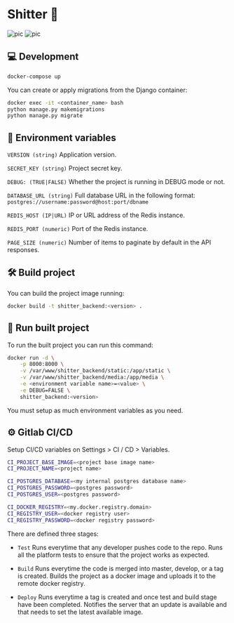# Shitter :poop:

![pic](https://gitlab.com/pablo-moreno/shitter-back/badges/master/coverage.svg)
![pic](https://gitlab.com/pablo-moreno/shitter-back/badges/master/pipeline.svg)

## :computer: Development

```sh
docker-compose up
```

You can create or apply migrations from the Django container:

```sh
docker exec -it <container_name> bash
python manage.py makemigrations
python manage.py migrate
```

## :cactus: Environment variables

`VERSION (string)` Application version.

`SECRET_KEY (string)` Project secret key.

`DEBUG: (TRUE|FALSE)` Whether the project is running in DEBUG mode or not. 

`DATABASE_URL (string)` Full database URL in the following format: `postgres://username:password@host:port/dbname`

`REDIS_HOST (IP|URL)` IP or URL address of the Redis instance.

`REDIS_PORT (numeric)` Port of the Redis instance.

`PAGE_SIZE (numeric)` Number of items to paginate by default in the API responses.

## :hammer_and_wrench: Build project

You can build the project image running:

```sh
docker build -t shitter_backend:<version> .
```

## :rocket: Run built project

To run the built project you can run this command:

```sh
docker run -d \
    -p 8000:8000 \
    -v /var/www/shitter_backend/static:/app/static \
    -v /var/www/shitter_backend/media:/app/media \
    -e <environment variable name>=<value> \
    -e DEBUG=FALSE \
    shitter_backend:<version>
```

You must setup as much environment variables as you need.


## :gear: Gitlab CI/CD

Setup CI/CD variables on Settings > CI / CD > Variables.

```sh
CI_PROJECT_BASE_IMAGE=<project base image name>
CI_PROJECT_NAME=<project name>

CI_POSTGRES_DATABASE=<my internal postgres database name>
CI_POSTGRES_PASSWORD=<postgres password>
CI_POSTGRES_USER=<postgres password>

CI_DOCKER_REGISTRY=<my.docker.registry.domain>
CI_REGISTRY_USER=<docker registry user>
CI_REGISTRY_PASSWORD=<docker registry password>
```

There are defined three stages:

- `Test` Runs everytime that any developer pushes code to the repo. 
Runs all the platform tests to ensure that the project works as expected.

- `Build` Runs everytime the code is merged into master, develop, or a tag is created.
Builds the project as a docker image and uploads it to the remote docker registry.

- `Deploy` Runs everytime a tag is created and once test and build stage have been completed.
Notifies the server that an update is available and that needs to set the latest available image.
